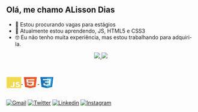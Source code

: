 ## Olá, me chamo ALisson Dias
- 🔭 Estou procurando vagas para estágios
- 🌱 Atualmente estou aprendendo, JS, HTML5 e CSS3
- 🤓 Eu não tenho muita experiência, mas estou trabalhando para adquiri-la.

<div align="center">
  <a href="https://github.com/alissondias99">
  <img height="180em" src="https://github-readme-stats.vercel.app/api?username=alissondias99&show_icons=true&theme=dark&include_all_commits=true&count_private=true"/>
  <img height="180em" src="https://github-readme-stats.vercel.app/api/top-langs/?username=alissondias99&layout=compact&langs_count=7&theme=dark"/>
</div>

 ##
  <div style="display: inline_block"><br>
  <img align="center" alt="Rafa-Js" height="30" width="40" src="https://raw.githubusercontent.com/devicons/devicon/master/icons/javascript/javascript-plain.svg">
  <img align="center" alt="Rafa-HTML" height="30" width="40" src="https://raw.githubusercontent.com/devicons/devicon/master/icons/html5/html5-original.svg">
  <img align="center" alt="Rafa-Csharp" height="30" width="40" src="https://raw.githubusercontent.com/devicons/devicon/master/icons/css3/css3-original.svg">
</div>
  
  ##
  
  [![Gmail](https://img.shields.io/badge/Gmail-D14836?style=for-the-badge&logo=gmail&logoColor=white)](https://mail.google.com/mail/u/0/#inbox)
[![Twitter](https://img.shields.io/badge/Twitter-1DA1F2?style=for-the-badge&logo=twitter&logoColor=white)](https://twitter.com/alissondias_dev)
[![Linkedin](https://img.shields.io/badge/LinkedIn-0077B5?style=for-the-badge&logo=linkedin&logoColor=white)](https://www.linkedin.com/in/alisson-dias-80970a221/)
[![Instagram](https://img.shields.io/badge/Instagram-E4405F?style=for-the-badge&logo=instagram&logoColor=white)](https://www.instagram.com/al1s50n/)
